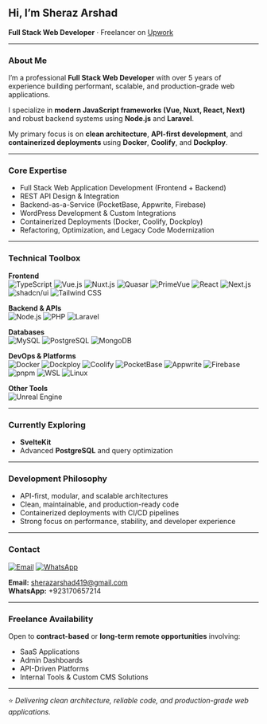 ## Hi, I’m Sheraz Arshad

**Full Stack Web Developer** · Freelancer on [Upwork](https://www.upwork.com/freelancers/~01ebeb0df745084fac)

---

### About Me
I’m a professional **Full Stack Web Developer** with over 5 years of experience building performant, scalable, and production-grade web applications.  

I specialize in **modern JavaScript frameworks (Vue, Nuxt, React, Next)** and robust backend systems using **Node.js** and **Laravel**.  

My primary focus is on **clean architecture**, **API-first development**, and **containerized deployments** using **Docker**, **Coolify**, and **Dockploy**.

---

### Core Expertise
- Full Stack Web Application Development (Frontend + Backend)  
- REST API Design & Integration  
- Backend-as-a-Service (PocketBase, Appwrite, Firebase)  
- WordPress Development & Custom Integrations  
- Containerized Deployments (Docker, Coolify, Dockploy)  
- Refactoring, Optimization, and Legacy Code Modernization  

---

### Technical Toolbox

**Frontend**  
![TypeScript](https://img.shields.io/badge/-TypeScript-3178C6?logo=typescript&logoColor=fff)
![Vue.js](https://img.shields.io/badge/-Vue.js-4FC08D?logo=vue.js&logoColor=fff)
![Nuxt.js](https://img.shields.io/badge/-Nuxt.js-00DC82?logo=nuxtdotjs&logoColor=fff)
![Quasar](https://img.shields.io/badge/-Quasar-1E50A2?logo=quasar&logoColor=fff)
![PrimeVue](https://img.shields.io/badge/-PrimeVue-00A8A8?logo=primevue&logoColor=fff)
![React](https://img.shields.io/badge/-React-61DAFB?logo=react&logoColor=000)
![Next.js](https://img.shields.io/badge/-Next.js-000000?logo=next.js&logoColor=fff)
![shadcn/ui](https://img.shields.io/badge/-shadcn%2Fui-000000?logo=shadcnui&logoColor=fff)
![Tailwind CSS](https://img.shields.io/badge/-Tailwind_CSS-38B2AC?logo=tailwindcss&logoColor=fff)

**Backend & APIs**  
![Node.js](https://img.shields.io/badge/-Node.js-339933?logo=node.js&logoColor=fff)
![PHP](https://img.shields.io/badge/-PHP-777BB4?logo=php&logoColor=fff)
![Laravel](https://img.shields.io/badge/-Laravel-FF2D20?logo=laravel&logoColor=fff)

**Databases**  
![MySQL](https://img.shields.io/badge/-MySQL-4479A1?logo=mysql&logoColor=fff)
![PostgreSQL](https://img.shields.io/badge/-PostgreSQL-4169E1?logo=postgresql&logoColor=fff)
![MongoDB](https://img.shields.io/badge/-MongoDB-47A248?logo=mongodb&logoColor=fff)

**DevOps & Platforms**  
![Docker](https://img.shields.io/badge/-Docker-2496ED?logo=docker&logoColor=fff)
![Dockploy](https://img.shields.io/badge/-Dockploy-15202B)
![Coolify](https://img.shields.io/badge/-Coolify-1B2430)
![PocketBase](https://img.shields.io/badge/-PocketBase-000000)
![Appwrite](https://img.shields.io/badge/-Appwrite-FF3E3E)
![Firebase](https://img.shields.io/badge/-Firebase-FFCA28?logo=firebase&logoColor=000)
![pnpm](https://img.shields.io/badge/-pnpm-F69220)
![WSL](https://img.shields.io/badge/-WSL-2B2F3A)
![Linux](https://img.shields.io/badge/-Linux-000000?logo=linux&logoColor=fff)

**Other Tools**  
![Unreal Engine](https://img.shields.io/badge/-Unreal_Engine-0E0E0E)

---

### Currently Exploring
- **SvelteKit**  
- Advanced **PostgreSQL** and query optimization  

---

### Development Philosophy
- API-first, modular, and scalable architectures  
- Clean, maintainable, and production-ready code  
- Containerized deployments with CI/CD pipelines  
- Strong focus on performance, stability, and developer experience  

---

### Contact
[![Email](https://img.shields.io/badge/Email-sherazarshad419%40gmail.com-D14836?style=for-the-badge&logo=gmail&logoColor=white)](mailto:sherazarshad419@gmail.com)
[![WhatsApp](https://img.shields.io/badge/WhatsApp-+923170657214-25D366?style=for-the-badge&logo=whatsapp&logoColor=white)](https://wa.me/923170657214)

**Email:** sherazarshad419@gmail.com  
**WhatsApp:** +923170657214  

---

### Freelance Availability
Open to **contract-based** or **long-term remote opportunities** involving:  
- SaaS Applications  
- Admin Dashboards  
- API-Driven Platforms  
- Internal Tools & Custom CMS Solutions  

---

⭐ *Delivering clean architecture, reliable code, and production-grade web applications.*

